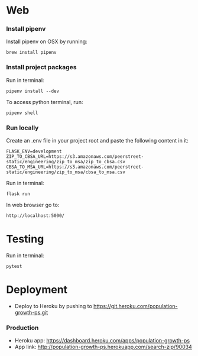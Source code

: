 # Web
### Install pipenv
Install pipenv on OSX by running:

    brew install pipenv

### Install project packages
Run in terminal:

    pipenv install --dev
    
To access python terminal, run:

    pipenv shell
    
### Run locally
Create an .env file in your project root and paste the following content in it:

    FLASK_ENV=development
    ZIP_TO_CBSA_URL=https://s3.amazonaws.com/peerstreet-static/engineering/zip_to_msa/zip_to_cbsa.csv
    CBSA_TO_MSA_URL=https://s3.amazonaws.com/peerstreet-static/engineering/zip_to_msa/cbsa_to_msa.csv
 
Run in terminal:

    flask run
    
In web browser go to:

    http://localhost:5000/
    
    
# Testing
Run in terminal:

    pytest
 

# Deployment
- Deploy to Heroku by pushing to https://git.heroku.com/population-growth-ps.git  

### Production
- Heroku app: https://dashboard.heroku.com/apps/population-growth-ps
- App link: http://population-growth-ps.herokuapp.com/search-zip/90034